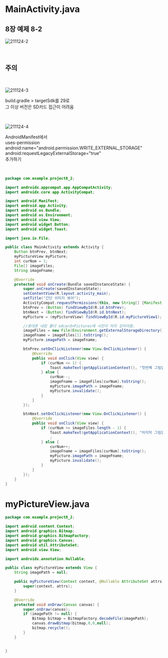# **MainActivity.java**
## 8장 예제 8-2

![211124-2](https://user-images.githubusercontent.com/79977182/143153546-0df9a8c9-e45c-4544-9bc9-fc7e935457ad.png)

</br>

## 주의
</br>

![211124-3](https://user-images.githubusercontent.com/79977182/143153786-a829ebc9-07fd-4d0e-8cb6-1994f49a6c3d.png)

build.gradle > targetSdk를 29로
</br>
그 이상 버전은 SD카드 접근이 어려움

</br>

![211124-4](https://user-images.githubusercontent.com/79977182/143153789-230bae8f-41da-4d00-a4d5-89f77fae1df1.png)

AndroidManifest에서
</br>
uses-permission android:name="android.permission.WRITE_EXTERNAL_STORAGE"
</br>
android:requestLegacyExternalStorage="true"
</br>
추가하기

</br>

```java
package com.example.project8_2;

import androidx.appcompat.app.AppCompatActivity;
import androidx.core.app.ActivityCompat;

import android.Manifest;
import android.app.Activity;
import android.os.Bundle;
import android.os.Environment;
import android.view.View;
import android.widget.Button;
import android.widget.Toast;

import java.io.File;

public class MainActivity extends Activity {
    Button btnPrev, btnNext;
    myPictureView myPicture;
    int curNum = 1;
    File[] imageFiles;
    String imageFname;

    @Override
    protected void onCreate(Bundle savedInstanceState) {
        super.onCreate(savedInstanceState);
        setContentView(R.layout.activity_main);
        setTitle("간단 이미지 뷰어");
        ActivityCompat.requestPermissions(this, new String[] {Manifest.permission.WRITE_EXTERNAL_STORAGE}, MODE_PRIVATE);
        btnPrev = (Button) findViewById(R.id.btnPrev);
        btnNext = (Button) findViewById(R.id.btnNext);
        myPicture = (myPictureView) findViewById(R.id.myPictureView1);

        //휴대폰 내장 폴더 sdcard>Pictures에 사진이 미리 있어야함.
        imageFiles = new File(Environment.getExternalStorageDirectory().getAbsolutePath()+"/Pictures").listFiles();
        imageFname = imageFiles[1].toString();
        myPicture.imagePath = imageFname;

        btnPrev.setOnClickListener(new View.OnClickListener() {
            @Override
            public void onClick(View view) {
                if (curNum <= 1) {
                    Toast.makeText(getApplicationContext(), "첫번째 그림입니다", Toast.LENGTH_SHORT).show();
                } else {
                    curNum--;
                    imageFname = imageFiles[curNum].toString();
                    myPicture.imagePath = imageFname;
                    myPicture.invalidate();
                }
            }
        });

        btnNext.setOnClickListener(new View.OnClickListener() {
            @Override
            public void onClick(View view) {
                if (curNum >= imageFiles.length - 1) {
                    Toast.makeText(getApplicationContext(), "마지막 그림입니다", Toast.LENGTH_SHORT).show();
                    ;
                } else {
                    curNum++;
                    imageFname = imageFiles[curNum].toString();
                    myPicture.imagePath = imageFname;
                    myPicture.invalidate();
                }
            }
        });
    }
}
```

# **myPictureView.java**

```java
package com.example.project8_2;

import android.content.Context;
import android.graphics.Bitmap;
import android.graphics.BitmapFactory;
import android.graphics.Canvas;
import android.util.AttributeSet;
import android.view.View;

import androidx.annotation.Nullable;

public class myPictureView extends View {
    String imagePath = null;

    public myPictureView(Context context, @Nullable AttributeSet attrs) {
        super(context, attrs);
    }

    @Override
    protected void onDraw(Canvas canvas) {
        super.onDraw(canvas);
        if (imagePath != null) {
            Bitmap bitmap = BitmapFactory.decodeFile(imagePath);
            canvas.drawBitmap(bitmap,0,0,null);
            bitmap.recycle();
        }
    }

    
}
```